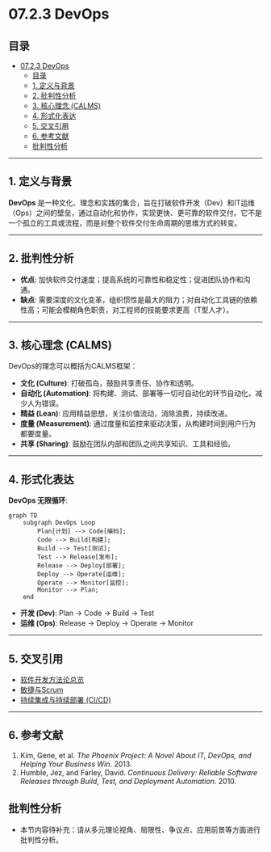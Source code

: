 # 07.2.3 DevOps

## 目录

- [07.2.3 DevOps](#0723-devops)
  - [目录](#目录)
  - [1. 定义与背景](#1-定义与背景)
  - [2. 批判性分析](#2-批判性分析)
  - [3. 核心理念 (CALMS)](#3-核心理念-calms)
  - [4. 形式化表达](#4-形式化表达)
  - [5. 交叉引用](#5-交叉引用)
  - [6. 参考文献](#6-参考文献)
  - [批判性分析](#批判性分析)

---

## 1. 定义与背景

**DevOps** 是一种文化、理念和实践的集合，旨在打破软件开发（Dev）和IT运维（Ops）之间的壁垒，通过自动化和协作，实现更快、更可靠的软件交付。它不是一个孤立的工具或流程，而是对整个软件交付生命周期的思维方式的转变。

---

## 2. 批判性分析

- **优点**: 加快软件交付速度；提高系统的可靠性和稳定性；促进团队协作和沟通。
- **缺点**: 需要深度的文化变革，组织惯性是最大的阻力；对自动化工具链的依赖性高；可能会模糊角色职责，对工程师的技能要求更高（T型人才）。

---

## 3. 核心理念 (CALMS)

DevOps的理念可以概括为CALMS框架：

- **文化 (Culture)**: 打破孤岛，鼓励共享责任、协作和透明。
- **自动化 (Automation)**: 将构建、测试、部署等一切可自动化的环节自动化，减少人为错误。
- **精益 (Lean)**: 应用精益思想，关注价值流动，消除浪费，持续改进。
- **度量 (Measurement)**: 通过度量和监控来驱动决策，从构建时间到用户行为都要度量。
- **共享 (Sharing)**: 鼓励在团队内部和团队之间共享知识、工具和经验。

---

## 4. 形式化表达

**DevOps 无限循环**:

```mermaid
graph TD
    subgraph DevOps Loop
        Plan[计划] --> Code[编码];
        Code --> Build[构建];
        Build --> Test[测试];
        Test --> Release[发布];
        Release --> Deploy[部署];
        Deploy --> Operate[运维];
        Operate --> Monitor[监控];
        Monitor --> Plan;
    end
```

- **开发 (Dev)**: Plan -> Code -> Build -> Test
- **运维 (Ops)**: Release -> Deploy -> Operate -> Monitor

---

## 5. 交叉引用

- [软件开发方法论总览](README.md)
- [敏捷与Scrum](07.2.1_Agile_and_Scrum.md)
- [持续集成与持续部署 (CI/CD)](07.2.4_CI_CD.md)

---

## 6. 参考文献

1. Kim, Gene, et al. *The Phoenix Project: A Novel About IT, DevOps, and Helping Your Business Win*. 2013.
2. Humble, Jez, and Farley, David. *Continuous Delivery: Reliable Software Releases through Build, Test, and Deployment Automation*. 2010.

## 批判性分析

- 本节内容待补充：请从多元理论视角、局限性、争议点、应用前景等方面进行批判性分析。
